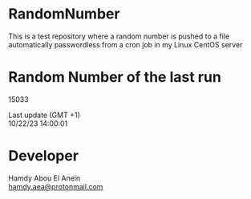 # RandomNumber    
This is a test repository where a random number is pushed to a file automatically passwordless from a cron job in my Linux CentOS server    
# Random Number of the last run   
15033
      
Last update (GMT +1)    
10/22/23 14:00:01
# Developer    
Hamdy Abou El Anein   
hamdy.aea@protonmail.com

